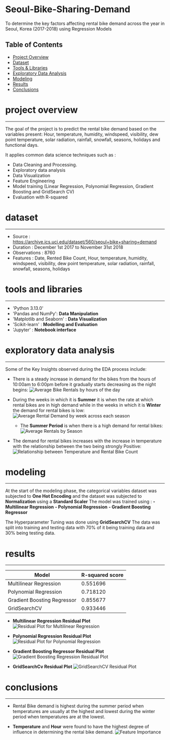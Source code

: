 # Seoul-Bike-Sharing-Demand
To determine the key factors affecting rental bike demand across the year in Seoul, Korea (2017-2018) using Regression Models

##  Table of Contents

- [Project Overview](#project-overview)
- [Dataset](#dataset)
- [Tools & Libraries](#tools-and-libraries)
- [Exploratory Data Analysis](#exploratory-data-analysis)
- [Modeling](#modeling)
- [Results](#results)
- [Conclusions](#conclusions)

# project overview 
----------------------------
The goal of the project is to predict the rental bike demand based on the variables present: Hour, temperature, humidity, windspeed, visibility, dew point temperature, solar radiation, rainfall, snowfall, seasons, holidays
and functional days.

It applies common data science techniques such as :
- Data Cleaning and Processing.
-  Exploratory data analysis
-  Data Visualization
-  Feature Engineering
-  Model training (Linear Regression, Polynomial Regression, Gradient Boosting and GridSearch CV)
-  Evaluation with R-squared

# dataset
------------------------------
- Source : https://archive.ics.uci.edu/dataset/560/seoul+bike+sharing+demand
- Duration : December 1st 2017 to November 31st 2018
- Observations : 8760
- Features : Date, Rented Bike Count, Hour, temperature, humidity, windspeed, visibility, dew point temperature, solar radiation, rainfall, snowfall, seasons, holidays

# tools and libraries
-----------------------------------------------
- 'Python 3.13.0'
- 'Pandas and NumPy': **Data Manipulation**
- 'Matplotlib and Seaborn' : **Data Visualization**
- 'Scikit-learn' : **Modelling and Evaluation**
- 'Jupyter' : **Notebook interface**

# exploratory data analysis
-------------------------------------------------
Some of the Key Insights observed during the EDA process include:
- There is a steady increase in demand for the bikes from the hours of 10:00am to 6:00pm before it gradually starts decreasing as the night begins:
![Average Bike Rentals by hours of the day](https://github.com/user-attachments/assets/54feaf03-3e2e-490a-a28b-48ac34dafa2d)

- During the weeks in which it is **Summer** it is when the rate at which rental bikes are in high demand while in the weeks in which it is **Winter** the demand for rental bikes is low:
  ![Average Rental Demand by week across each season](https://github.com/user-attachments/assets/40cffe7b-69b1-4e5d-b9c6-df8953906f30)

  - The **Summer Period** is when there is a high demand for rental bikes:
    ![Average Rentals by Season](https://github.com/user-attachments/assets/9740bad0-4b45-45ef-825a-c851e2eb7685)

-  The demand for rental bikes increases with the increase in temperature with the relationship between the two being strongly Positive:
  ![Relationship between Temperature and Rental Bike Count](https://github.com/user-attachments/assets/86e29eba-9d87-4348-be17-3abcb3ee71b7)


# modeling
------------------------------------
At the start of the modeling phase, the categorical variables dataset was subjected to **One Hot Encoding** and the dataset was subjected to **Normalization** using a **Standard Scaler**
The model was trained using :
**- Multilinear Regression**
**- Polynomial Regression**
**- Gradient Boosting Regressor**

The Hyperparameter Tuning was done using **GridSearchCV**
The data was split into training and testing data with 70% of it being training data and 30% being testing data.

# results
---------------------------------------------------------------------------------------
| Model                           | R-squared score     |
----------------------------------|-------------------- |
| Multilinear Regression          |  0.551696           |
| Polynomial Regression           |  0.718120           |
| Gradient Boosting Regressor     |  0.855677           |
| GridSearchCV                    |  0.933446           |       

- **Multilinear Regression Residual Plot**
![Residual Plot for Multilinear Regression](https://github.com/user-attachments/assets/fbc0f61b-82ad-44e5-97db-cfcbb68ac8ab)

- **Polynomial Regression Residual Plot**
![Residual Plot for Polynomial Regression](https://github.com/user-attachments/assets/7de9bdad-c982-4467-8b90-a8b44921b26c)

- **Gradient Boosting Regressor Residual Plot**
![Gradient Boosting Regression Residual Plot](https://github.com/user-attachments/assets/dfca8de3-c9f9-4921-8cc0-30b8883aa997)

- **GridSearchCv Residual Plot**
![GridSearchCV Residual Plot](https://github.com/user-attachments/assets/9b90c8f8-74d0-47d8-ab3f-c95f59ba6e25)



# conclusions
------------------------------------------------------------------------------
- Rental Bike demand is highest during the summer period when temperatures are usually at the highest and lowest during the winter period when temperatures are at the lowest.

- **Temperature** and **Hour** were found to have the highest degree of influence in determining the rental bike demand.
![Feature Importance](https://github.com/user-attachments/assets/efb83cef-0788-4408-b05d-649a9b52b765)





    
 
 

  

  

